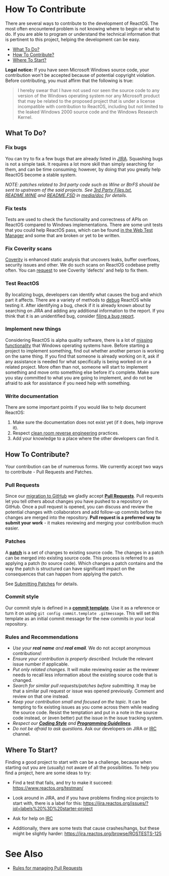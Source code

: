 # How To Contribute

There are several ways to contribute to the development of ReactOS. The most often encountered problem is not knowing where to begin or what to do. If you are able to program or understand the technical information that is pertinent to this project, helping the development can be easy.

- [What To Do?](#what-to-do?)
- [How To Contribute?](#how-to-contribute?)
- [Where To Start?](#where-to-start?)

**Legal notice:** If you have seen Microsoft Windows source code, your contribution won't be accepted because of potential copyright violation. Before contributing, you must affirm that the following is true:
>I hereby swear that I have not used nor seen the source code to any version of the Windows operating system 
>nor any Microsoft product that may be related to the proposed project that is under a license incompatible 
>with contribution to ReactOS, including but not limited to the leaked Windows 2000 source code and the Windows Research Kernel.

## What To Do?

### Fix bugs

You can try to fix a few bugs that are already listed in [JIRA]. Squashing bugs is not a simple task. It requires a lot more skill than simply searching for them, and can be time consuming; however, by doing that you greatly help ReactOS become a stable system.

_NOTE: patches related to 3rd party code such as Wine or BtrFS should be sent to upstream of the said projects. See [3rd Party Files.txt], [README.WINE] and [README.FSD] in [media/doc](media/doc) for details._

### Fix tests

Tests are used to check the functionality and correctness of APIs on ReactOS compared to Windows implementations. There are some unit tests that you could help ReactOS pass, which can be found [in the Web Test Manager][testman] and some that are broken or yet to be written.

### Fix Coverity scans

[Coverity] is enhanced static analysis that uncovers leaks, buffer overflows, security issues and other. We do such scans on ReactOS codebase pretty often. You can [request][request-coverity] to see Coverity 'defects' and help to fix them.

### Test ReactOS

By localizing bugs, developers can identify what causes the bug and which part it affects. There are a variety of methods to [debug] ReactOS while testing it. After identifying a bug, check if it is already known about by searching on JIRA and adding any additional information to the report. If you think that it is an unidentified bug, consider [filing a bug report].

### Implement new things

Considering ReactOS is alpha quality software, there is a lot of [missing functionality] that Windows operating systems have. Before starting a project to implement something, find out whether another person is working on the same thing. If you find that someone is already working on it, ask if any assistance is needed for what specifically is being worked on or a related project. More often than not, someone will start to implement something and move onto something else before it's complete. Make sure you stay committed to what you are going to implement, and do not be afraid to ask for assistance if you need help with something.

### Write documentation

There are some important points if you would like to help document ReactOS:

1. Make sure the documentation does not exist yet (if it does, help improve it).
2. Respect [clean room reverse engineering] practices.
3. Add your knowledge to a place where the other developers can find it.

## How To Contribute?

Your contribution can be of numerous forms. We currently accept two ways to contribute - Pull Requests and Patches.

### Pull Requests

Since our [migration to GitHub] we gladly accept __[Pull Requests]__. Pull requests let you tell others about changes you have pushed to a repository on GitHub. Once a pull request is opened, you can discuss and review the potential changes with collaborators and add follow-up commits before the changes are merged into the repository. __Pull request is a preferred way to submit your work__ - it makes reviewing and merging your contribution much easier.

### Patches

A __[patch]__ is a set of changes to existing source code. The changes in a patch can be merged into existing source code. This process is referred to as applying a patch (to source code). Which changes a patch contains and the way the patch is structured can have significant impact on the consequences that can happen from applying the patch. 

See [Submitting Patches] for details.

### Commit style

Our commit style is defined in a __[commit template]__. Use it as a reference or turn it on using `git config commit.template .gitmessage`. This will set this template as an initial commit message for the new commits in your local repository.

### Rules and Recommendations

- *Use your __real name__ and __real email__.* We do not accept anonymous contributions!
- *Ensure your contribution is properly described.* Include the relevant issue number if applicable.
- *Put only related changes.* It will make reviewing easier as the reviewer needs to recall less information about the existing source code that is changed.
- *Search for similar pull requests/patches before submitting.* It may be that a similar pull request or issue was opened previously. Comment and review on that one instead.
- *Keep your contribution small and focused on the topic.* It can be tempting to fix existing issues as you come across them while reading the source code. Resist the temptation and put in a note in the source code instead, or (even better) put the issue in the issue tracking system.
- *Respect our __[Coding Style]__ and __[Programming Guidelines]__.*
- *Do not be afraid to ask questions.* Ask our developers on JIRA or [IRC] channel.

## Where To Start?

Finding a good project to start with can be a challenge, because when starting out you are (usually) not aware of all the possibilities. To help you find a project, here are some ideas to try:

- Find a test that fails, and try to make it succeed: <https://www.reactos.org/testman/>
- Look around in JIRA, and if you have problems finding nice projects to start with, there is a label for this: <https://jira.reactos.org/issues/?jql=labels%20%3D%20starter-project>
- Ask for help on [IRC]
- Additionally, there are some tests that cause crashes/hangs, but these might be slightly harder: <https://jira.reactos.org/browse/ROSTESTS-125>

  [clean room reverse engineering]:                              https://en.wikipedia.org/wiki/Clean_room_design
  [debug]:                                                       https://reactos.org/wiki/Debugging
  [JIRA]:                                                        https://jira.reactos.org/
  [filing a bug report]:                                         https://reactos.org/wiki/File_Bugs
  [testman]:                                                     https://www.reactos.org/testman/
  [migration to GitHub]:                                         https://www.reactos.org/project-news/reactos-repository-migrated-github
  [humans are terrible at tracking large amount of information]: https://www.eurekalert.org/pub_releases/2005-03/aps-hmc030805.php
  [Pull requests]:                                               https://help.github.com/articles/about-pull-requests/
  [tips for reviewing patches]:                                  https://drupal.org/patch/review
  [missing functionality]:                                       https://reactos.org/wiki/Missing_ReactOS_Functionality
  [patch]:                                                       https://git-scm.com/docs/git-format-patch
  [Submitting Patches]:                                          https://reactos.org/wiki/Submitting_Patches
  [Coding Style]:                                                https://reactos.org/wiki/Coding_Style
  [IRC]:                                                         https://reactos.org/wiki/Connect_to_the_ReactOS_IRC_Channels
  [Programming Guidelines]:                                      https://reactos.org/wiki/Programming_Guidelines
  [3rd Party Files.txt]:                                         /media/doc/3rd_Party_Files.txt
  [README.WINE]:                                                 /media/doc/README.WINE
  [README.FSD]:                                                  /media/doc/README.FSD
  [Coverity]:                                                    https://scan.coverity.com/projects/reactos
  [request-coverity]:                                            https://scan.coverity.com/memberships/new?project_id=reactos
  [commit template]:                                             .gitmessage

# See Also

- [Rules for managing Pull Requests](PULL_REQUEST_MANAGEMENT.md)
